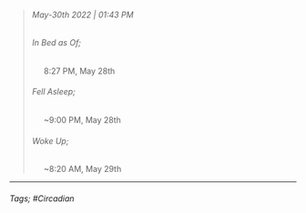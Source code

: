 >###### May-30th 2022 | 01:43 PM
>###### In Bed as Of;
> $\quad$ 8:27 PM, May 28th
>###### Fell Asleep;
> $\quad$ ~9:00 PM, May 28th
>###### Woke Up;
> $\quad$ ~8:20 AM, May 29th
> <br>

--- 

###### Tags; #Circadian